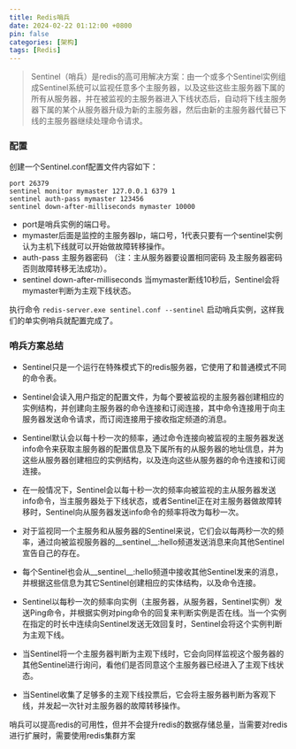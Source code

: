 ```yaml
---
title: Redis哨兵
date: 2024-02-22 01:12:00 +0800
pin: false 
categories: [架构]
tags: [Redis]
---
```


> Sentinel（哨兵）是redis的高可用解决方案：由一个或多个Sentinel实例组成Sentinel系统可以监视任意多个主服务器，以及这些这些主服务器下属的所有从服务器，并在被监视的主服务器进入下线状态后，自动将下线主服务器下属的某个从服务器升级为新的主服务器，然后由新的主服务器代替已下线的主服务器继续处理命令请求。

### 配置

创建一个Sentinel.conf配置文件内容如下：

```
port 26379
sentinel monitor mymaster 127.0.0.1 6379 1
sentinel auth-pass mymaster 123456
sentinel down-after-milliseconds mymaster 10000
```
- port是哨兵实例的端口号。
- mymaster后面是监控的主服务器Ip，端口号，1代表只要有一个sentinel实例认为主机下线就可以开始做故障转移操作。
- auth-pass 主服务器密码  （注：主从服务器要设置相同密码 及主服务器密码 否则故障转移无法成功）。
- sentinel down-after-milliseconds  当mymaster断线10秒后，Sentinel会将mymaster判断为主观下线状态。

执行命令 `redis-server.exe sentinel.conf --sentinel` 启动哨兵实例，这样我们的单实例哨兵就配置完成了。

###  哨兵方案总结

- Sentinel只是一个运行在特殊模式下的redis服务器，它使用了和普通模式不同的命令表。

- Sentinel会读入用户指定的配置文件，为每个要被监视的主服务器创建相应的实例结构，并创建向主服务器的命令连接和订阅连接，其中命令连接用于向主服务器发送命令请求，而订阅连接用于接收指定频道的消息。

- Sentinel默认会以每十秒一次的频率，通过命令连接向被监视的主服务器发送info命令来获取主服务器的配置信息及下属所有的从服务器的地址信息，并为这些从服务器创建相应的实例结构，以及连向这些从服务器的命令连接和订阅连接。

- 在一般情况下，Sentinel会以每十秒一次的频率向被监视的主从服务器发送info命令，当主服务器处于下线状态，或者Sentinel正在对主服务器做故障转移时，Sentinel向从服务器发送info命令的频率将改为每秒一次。

- 对于监视同一个主服务和从服务器的Sentinel来说，它们会以每两秒一次的频率，通过向被监视服务器的__sentinel__:hello频道发送消息来向其他Sentinel宣告自己的存在。

- 每个Sentinel也会从__sentinel__:hello频道中接收其他Sentinel发来的消息，并根据这些信息为其它Sentinel创建相应的实体结构，以及命令连接。

- Sentinel以每秒一次的频率向实例（主服务器，从服务器，Sentinel实例）发送Ping命令，并根据实例对ping命令的回复来判断实例是否在线。当一个实例在指定的时长中连续向Sentinel发送无效回复时，Sentinel会将这个实例判断为主观下线。

- 当Sentinel将一个主服务器判断为主观下线时，它会向同样监视这个服务器的其他Sentinel进行询问，看他们是否同意这个主服务器已经进入了主观下线状态。

- 当Sentinel收集了足够多的主观下线投票后，它会将主服务器判断为客观下线，并发起一次针对主服务器的故障转移操作。


哨兵可以提高redis的可用性，但并不会提升redis的数据存储总量，当需要对redis进行扩展时，需要使用redis集群方案